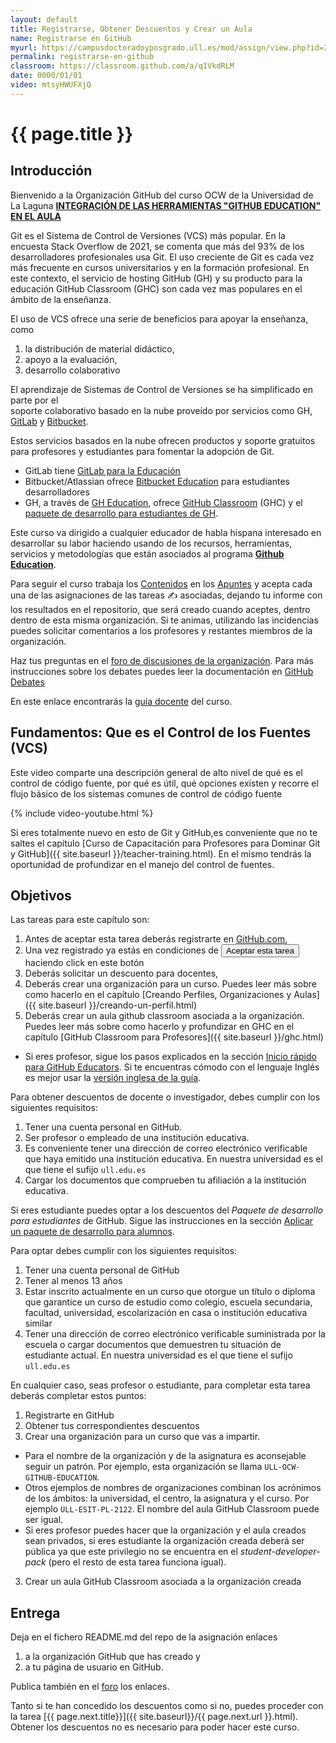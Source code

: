 ```yaml
---
layout: default
title: Registrarse, Obtener Descuentos y Crear un Aula
name: Registrarse en GitHub
myurl: https://campusdoctoradoyposgrado.ull.es/mod/assign/view.php?id=282455&forceview=1
permalink: registrarse-en-github
classroom: https://classroom.github.com/a/q1VkdRLM
date: 0000/01/01
video: mtsyHWUFXjQ
---
```


# {{ page.title }}

## Introducción

Bienvenido a la Organización GitHub del curso OCW de la Universidad de La Laguna **[INTEGRACIÓN DE LAS HERRAMIENTAS "GITHUB EDUCATION" EN EL AULA](https://campusvirtual.ull.es/ocw/course/view.php?id=136)** 

Git es el Sistema de Control de Versiones (VCS) más popular.
En la encuesta Stack Overflow de 2021, se comenta que más del 93% de los desarrolladores profesionales
usa Git. El uso creciente de Git es cada vez más frecuente en cursos universitarios y en la formación profesional. En este contexto, el servicio de hosting GitHub (GH) y su producto para la educación GitHub Classroom (GHC) son cada vez mas populares en el ámbito de la enseñanza.

El uso de VCS ofrece una serie de beneficios para apoyar la enseñanza,
como 

1. la distribución de material didáctico, 
2. apoyo a la evaluación, 
3. desarrollo colaborativo


El aprendizaje de Sistemas de Control de Versiones se ha simplificado en parte por el  
soporte colaborativo basado en la nube proveído por servicios como GH, [GitLab][GitLab] y [Bitbucket][Bitbucket].

[GitLab]: https://about.gitlab.com/solutions/education/
[Bitbucket]: https://bitbucket.org/product/education
[GH]: https://education.github.com/
[GHC]: https://docs.github.com/es/education/manage-coursework-with-github-classroom/teach-with-github-classroom
[GHSP]: https://docs.github.com/es/education/explore-the-benefits-of-teaching-and-learning-with-github-education/github-global-campus-for-students/apply-to-github-global-campus-as-a-student

Estos servicios basados ​​en la nube ofrecen productos y soporte gratuitos
para profesores y estudiantes para fomentar la adopción de Git. 

* GitLab tiene [GitLab para la Educación][GitLab]
* Bitbucket/Atlassian ofrece [Bitbucket Education][Bitbucket] para estudiantes desarrolladores
* GH, a través de [GH Education][GH], ofrece [GitHub Classroom][GHC] (GHC) y el [paquete de desarrollo para estudiantes de GH][GHSP]. 

Este curso va dirigido a cualquier educador de habla hispana interesado en desarrollar su labor haciendo usando de los recursos, herramientas, servicios y metodologías que están asociados al  programa **[Github Education][GH]**.

Para seguir el curso trabaja los [Contenidos](https://ull-ocw-github-education.github.io/index.html) en los [Apuntes](https://ull-ocw-github-education.github.io/) y acepta cada una de las asignaciones de las tareas ✍️ asociadas,  dejando tu informe con los resultados en el repositorio, que será creado cuando aceptes, dentro dentro de esta misma organización. Si te animas, utilizando las incidencias puedes solicitar comentarios a los profesores y restantes miembros de la organización.

Haz tus preguntas en el [foro de discusiones de la organización](https://github.com/orgs/ULL-OCW-GITHUB-EDUCATION/discussions). Para más instrucciones sobre los debates puedes leer la documentación en [GitHub Debates](https://docs.github.com/es/discussions)

En este enlace encontrarás la [guía docente](https://ull-ocw-github-education.github.io/assets/pdfs/anexo_2_guia_docente_rellena_v3.pdf) del curso.


## Fundamentos: Que es el Control de los Fuentes (VCS)

Este video comparte una descripción general de alto nivel de qué es el control de código fuente, por qué es útil, qué opciones existen y recorre el flujo básico de los sistemas comunes de control de código fuente

{% include video-youtube.html %}

Si eres totalmente nuevo en esto de Git y GitHub,es conveniente que no te saltes el capítulo 
[Curso de Capacitación para Profesores para Dominar Git y GitHub]({{ site.baseurl }}/teacher-training.html). 
En el mismo tendrás la oportunidad de profundizar en el manejo del control de fuentes.

## Objetivos

Las tareas para este capítulo son: 

1. Antes de aceptar esta tarea deberás registrarte en [GitHub.com](https://github.com), 
2. Una vez registrado ya estás en condiciones de <a href="{{ page.classroom }}" target="_blank"><button class="assign">Aceptar esta tarea</button></a> haciendo click en este botón
2. Deberás solicitar un descuento para docentes, 
3. Deberás crear una organización para un curso. Puedes leer más sobre como hacerlo en el capítulo [Creando Perfiles, Organizaciones y Aulas]({{ site.baseurl }}/creando-un-perfil.html) 
4. Deberás crear un aula github classroom  asociada a la organización. Puedes leer más sobre como hacerlo y profundizar en GHC en el capítulo [GitHub Classroom para Profesores]({{ site.baseurl }}/ghc.html)

* Si eres profesor, sigue los pasos explicados en la sección [Inicio rápido para GitHub Educators](https://docs.github.com/es/education/quickstart). Si te encuentras cómodo con el lenguaje Inglés es mejor usar la [versión inglesa de la guía](https://docs.github.com/en/education/quickstart).

Para obtener descuentos de docente o investigador, debes cumplir con los siguientes requisitos:

1. Tener una cuenta personal en GitHub.
1. Ser profesor o  empleado de una institución educativa.
2. Es conveniente tener una dirección de correo electrónico verificable que haya emitido una institución educativa. En nuestra universidad es el que tiene el sufijo `ull.edu.es`
3. Cargar los documentos que comprueben tu afiliación a la institución educativa.

Si eres estudiante puedes optar a los descuentos del *Paquete de desarrollo para estudiantes* de GitHub.
Sigue las instrucciones en la sección [Aplicar un paquete de desarrollo para alumnos](https://docs.github.com/es/education/explore-the-benefits-of-teaching-and-learning-with-github-education/use-github-for-your-schoolwork/apply-for-a-student-developer-pack).

Para optar debes cumplir con los siguientes requisitos:

1. Tener una cuenta personal de GitHub
2. Tener al menos 13 años
1. Estar inscrito actualmente en un curso que otorgue un título o diploma que garantice un curso de estudio como colegio, escuela secundaria, facultad, universidad, escolarización en casa o institución educativa similar
2. Tener una dirección de correo electrónico verificable suministrada por la escuela o cargar documentos que demuestren tu situación de estudiante actual. En nuestra universidad es el que tiene el sufijo `ull.edu.es`


En cualquier caso, seas profesor o estudiante, para completar esta tarea deberás completar estos  puntos:

1. Registrarte en GitHub
2. Obtener tus correspondientes descuentos
2. Crear una organización para un curso que vas a impartir. 
  * Para el nombre de la organización y de la asignatura es aconsejable seguir un patrón. Por ejemplo, esta organización se llama `ULL-OCW-GITHUB-EDUCATION`. 
  * Otros ejemplos de nombres de organizaciones combinan los acrónimos de los ámbitos: la universidad, el centro, la asignatura y el curso. Por ejemplo `ULL-ESIT-PL-2122`. El nombre del aula GitHub Classroom puede ser igual. 
  * Si eres profesor puedes hacer que la organización y el aula creados sean privados, si eres estudiante la organización creada deberá ser pública ya que este privilegio no se encuentra en el *student-developer-pack* (pero el resto de esta tarea funciona igual).
3. Crear un aula GitHub Classroom asociada a la organización creada

## Entrega

Deja en el fichero README.md del repo de la asignación enlaces 

1. a la organización GitHub que has creado y 
2. a tu página de usuario en GitHub.

Publica también en el [foro](https://github.com/orgs/ULL-OCW-GITHUB-EDUCATION/discussions) los enlaces.

Tanto si te han concedido los descuentos como si no, puedes proceder con la tarea [{{ page.next.title}}]({{ site.baseurl}}/{{ page.next.url }}.html). Obtener los descuentos no es necesario para poder hacer este curso.

